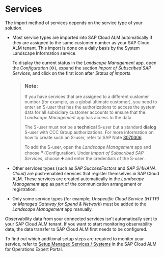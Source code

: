 <!-- loiod5f36cc72b4443f6abfa95f6e1a17782 -->

<link rel="stylesheet" type="text/css" href="../css/sap-icons.css"/>

# Services

The import method of services depends on the service type of your solution.



-   Most service types are imported into SAP Cloud ALM automatically if they are assigned to the same customer number as your SAP Cloud ALM tenant. This import is done on a daily basis by the System Landscape Information service.

    To display the current status in the *Landscape Management* app, open the *Configuration* \(:gear:\), expand the section *Import of Subscribed SAP Services*, and click on the first icon after *Status of imports*.

    > ### Note:  
    > If you have services that are assigned to a different customer number \(for example, as a global ultimate customer\), you need to enter an S-user that has the authorizations to access the system data for all subsidiary customer accounts to ensure that the *Landscape Management* app has access to the data.
    > 
    > The S-user must not be a **technical** S-user but a standard **dialog** S-user with CCC Group authorizations. For more information on how to create such an S-user, refer to SAP Note [3070306](https://me.sap.com/notes/3070306).
    > 
    > To add the S-user, open the *Landscape Management* app and choose <span style="font-size:16px;"><span class="SAP-icons"></span></span> \(Configuration\). Under *Import of Subscribed SAP Services*, choose :heavy_plus_sign: and enter the credentials of the S-user.

-   Other services types \(such as *SAP SuccessFactors* and *SAP S/4HANA Cloud*\) are push-enabled services that register themselves in SAP Cloud ALM. These services are created automatically in the *Landscape Management* app as part of the communication arrangement or registration.

-   Only some service types \(for example, *Unspecific Cloud Service \(HTTP\)* or *Managed Gateway for Spend & Network*\) must be added to the *Landscape Management* app manually.


Observability data from your connected services isn't automatically sent to your SAP Cloud ALM tenant. If you want to start monitoring observability data, the data transfer to SAP Cloud ALM first needs to be configured.

To find out which additional setup steps are required to monitor your service, refer to [Setup Managed Services / Systems](https://support.sap.com/en/alm/sap-cloud-alm/operations/expert-portal/setup-managed-services.html) in the SAP Cloud ALM for Operations Expert Portal.

